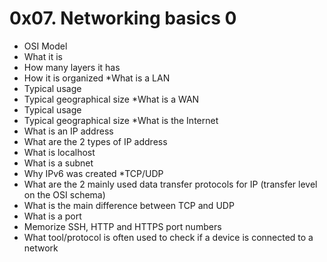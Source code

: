 # 0x07. Networking basics <b>0</b>
* OSI Model
 * What it is
* How many layers it has
* How it is organized
*What is a LAN
* Typical usage
* Typical geographical size
*What is a WAN
* Typical usage
* Typical geographical size
*What is the Internet
* What is an IP address
* What are the 2 types of IP address
* What is localhost
* What is a subnet
* Why IPv6 was created
*TCP/UDP
* What are the 2 mainly used data transfer protocols for IP (transfer level on the OSI schema)
* What is the main difference between TCP and UDP
* What is a port
* Memorize SSH, HTTP and HTTPS port numbers
* What tool/protocol is often used to check if a device is connected to a network
